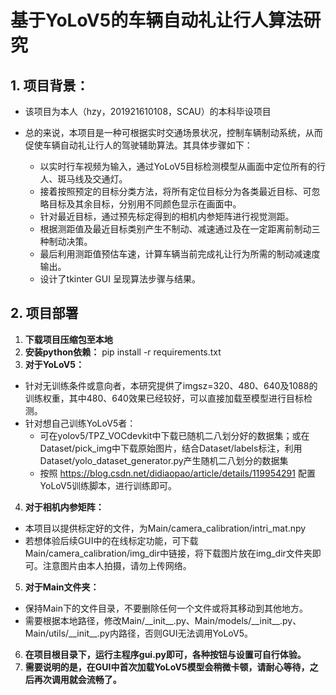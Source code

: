 # 基于YoLoV5的车辆自动礼让行人算法研究

## 1. 项目背景：
- 该项目为本人（hzy，201921610108，SCAU）的本科毕设项目
- 总的来说，本项目是一种可根据实时交通场景状况，控制车辆制动系统，从而促使车辆自动礼让行人的驾驶辅助算法。其具体步骤如下：

  - 以实时行车视频为输入，通过YoLoV5目标检测模型从画面中定位所有的行人、斑马线及交通灯。
  - 接着按照预定的目标分类方法，将所有定位目标分为各类最近目标、可忽略目标及其余目标，分别用不同颜色显示在画面中。
  - 针对最近目标，通过预先标定得到的相机内参矩阵进行视觉测距。
  - 根据测距值及最近目标类别产生不制动、减速通过及在一定距离前制动三种制动决策。
  - 最后利用测距值预估车速，计算车辆当前完成礼让行为所需的制动减速度输出。
  - 设计了tkinter GUI 呈现算法步骤与结果。
  
## 2. 项目部署

1. __下载项目压缩包至本地__
2. __安装python依赖：__ pip install -r requirements.txt 
3. __对于YoLoV5：__
  - 针对无训练条件或意向者，本研究提供了imgsz=320、480、640及1088的训练权重，其中480、640效果已经较好，可以直接加载至模型进行目标检测。
  - 针对想自己训练YoLoV5者：
    - 可在yolov5/TPZ_VOCdevkit中下载已随机二八划分好的数据集；或在Dataset/pick_img中下载原始图片，结合Dataset/labels标注，利用Dataset/yolo_dataset_generator.py产生随机二八划分的数据集
    - 按照 https://blog.csdn.net/didiaopao/article/details/119954291 配置YoLoV5训练脚本，进行训练即可。
4. __对于相机内参矩阵：__
  - 本项目以提供标定好的文件，为Main/camera_calibration/intri_mat.npy
  - 若想体验后续GUI中的在线标定功能，可下载Main/camera_calibration/img_dir中链接，将下载图片放在img_dir文件夹即可。注意图片由本人拍摄，请勿上传网络。
5. __对于Main文件夹：__
  - 保持Main下的文件目录，不要删除任何一个文件或将其移动到其他地方。
  - 需要根据本地路径，修改Main/\_\_init\_\_.py、Main/models/\_\_init\_\_.py、Main/utils/\_\_init\_\_.py内路径，否则GUI无法调用YoLoV5。
6. __在项目根目录下，运行主程序gui.py即可，各种按钮与设置可自行体验。__
7. __需要说明的是，在GUI中首次加载YoLoV5模型会稍微卡顿，请耐心等待，之后再次调用就会流畅了。__
